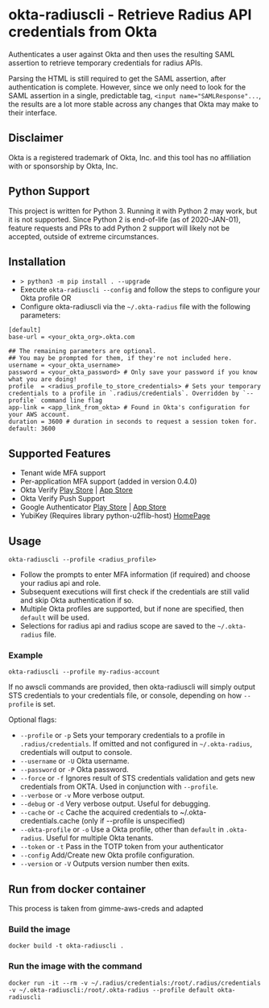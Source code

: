 # okta-radiuscli - Retrieve Radius API credentials from Okta

Authenticates a user against Okta and then uses the resulting SAML assertion to retrieve temporary credentials for radius APIs.

Parsing the HTML is still required to get the SAML assertion, after authentication is complete. However, since we only need to look for the SAML assertion in a single, predictable tag, `<input name="SAMLResponse"...`, the results are a lot more stable across any changes that Okta may make to their interface.

## Disclaimer
Okta is a registered trademark of Okta, Inc. and this tool has no affiliation with or sponsorship by Okta, Inc.

## Python Support
This project is written for Python 3. Running it with Python 2 may work, but it is not supported. Since Python 2 is end-of-life (as of 2020-JAN-01), feature requests and PRs to add Python 2 support will likely not be accepted, outside of extreme circumstances.

## Installation
- `> python3 -m pip install . --upgrade`
- Execute `okta-radiuscli --config` and follow the steps to configure your Okta profile OR
- Configure okta-radiuscli via the `~/.okta-radius` file with the following parameters:

```
[default]
base-url = <your_okta_org>.okta.com

## The remaining parameters are optional.
## You may be prompted for them, if they're not included here.
username = <your_okta_username>
password = <your_okta_password> # Only save your password if you know what you are doing!
profile  = <radius_profile_to_store_credentials> # Sets your temporary credentials to a profile in `.radius/credentials`. Overridden by `--profile` command line flag
app-link = <app_link_from_okta> # Found in Okta's configuration for your AWS account.
duration = 3600 # duration in seconds to request a session token for. default: 3600
```

## Supported Features

- Tenant wide MFA support
- Per-application MFA support (added in version 0.4.0)
- Okta Verify [Play Store](https://play.google.com/store/apps/details?id=com.okta.android.auth) | [App Store](https://itunes.apple.com/us/app/okta-verify/id490179405)
- Okta Verify Push Support
- Google Authenticator [Play Store](https://play.google.com/store/apps/details?id=com.google.android.apps.authenticator2) | [App Store](https://itunes.apple.com/us/app/google-authenticator/id388497605)
- YubiKey (Requires library python-u2flib-host)  [HomePage](https://www.yubico.com/)

## Usage

`okta-radiuscli --profile <radius_profile>`
- Follow the prompts to enter MFA information (if required) and choose your radius api and role.
- Subsequent executions will first check if the credentials are still valid and skip Okta authentication if so.
- Multiple Okta profiles are supported, but if none are specified, then `default` will be used.
- Selections for radius api and radius scope are saved to the `~/.okta-radius` file. 

### Example

`okta-radiuscli --profile my-radius-account`

If no awscli commands are provided, then okta-radiuscli will simply output STS credentials to your credentials file, or console, depending on how `--profile` is set.

Optional flags:
- `--profile` or `-p` Sets your temporary credentials to a profile in `.radius/credentials`. If omitted and not configured in `~/.okta-radius`, credentials will output to console.
- `--username` or `-U` Okta username.
- `--password` or `-P` Okta password.
- `--force` or `-f` Ignores result of STS credentials validation and gets new credentials from OKTA. Used in conjunction with `--profile`.
- `--verbose` or `-v` More verbose output.
- `--debug` or `-d` Very verbose output. Useful for debugging.
- `--cache` or `-c` Cache the acquired credentials to ~/.okta-credentials.cache (only if --profile is unspecified)
- `--okta-profile` or `-o` Use a Okta profile, other than `default` in `.okta-radius`. Useful for multiple Okta tenants.
- `--token` or `-t` Pass in the TOTP token from your authenticator
- `--config` Add/Create new Okta profile configuration.
- `--version` or `-V` Outputs version number then exits.

## Run from docker container
This process is taken from gimme-aws-creds and adapted

### Build the image 
```
docker build -t okta-radiuscli .

```
### Run the image with the command

```
docker run -it --rm -v ~/.radius/credentials:/root/.radius/credentials -v ~/.okta-radiuscli:/root/.okta-radius --profile default okta-radiuscli
```

